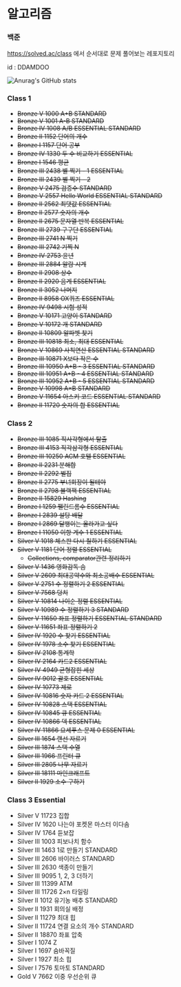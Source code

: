 # 알고리즘

### 백준

https://solved.ac/class 에서 순서대로 문제 풀어보는 레포지토리

id : DDAMDOO

![Anurag's GitHub stats](https://github-readme-stats.vercel.app/api?username=DDAMDOO&&show_icons=true&theme=dracula&hide=prs,issues,contribs)

### Class 1

* ~~Bronze V 1000	A+B STANDARD~~	
* ~~Bronze V 1001	A-B STANDARD~~	
* ~~Bronze IV 1008	A/B ESSENTIAL STANDARD~~	
* ~~Bronze II 1152	단어의 개수~~	
* ~~Bronze I 1157	단어 공부~~	
* ~~Bronze IV 1330	두 수 비교하기 ESSENTIAL~~	
* ~~Bronze I 1546	평균~~	
* ~~Bronze III 2438	별 찍기 - 1 ESSENTIAL~~	
* ~~Bronze III 2439	별 찍기 - 2~~	
* ~~Bronze V 2475	검증수 STANDARD~~	
* ~~Bronze V 2557	Hello World ESSENTIAL STANDARD~~	
* ~~Bronze II 2562	최댓값 ESSENTIAL~~	
* ~~Bronze II 2577	숫자의 개수~~	
* ~~Bronze II 2675	문자열 반복 ESSENTIAL~~	
* ~~Bronze III 2739	구구단 ESSENTIAL~~	
* ~~Bronze III 2741	N 찍기~~	
* ~~Bronze III 2742	기찍 N~~	
* ~~Bronze IV 2753	윤년~~	
* ~~Bronze III 2884	알람 시계~~	
* ~~Bronze II 2908	상수~~	
* ~~Bronze II 2920	음계 ESSENTIAL~~	
* ~~Bronze II 3052	나머지~~	
* ~~Bronze II 8958	OX퀴즈 ESSENTIAL~~	
* ~~Bronze IV 9498	시험 성적~~	
* ~~Bronze V 10171	고양이 STANDARD~~	
* ~~Bronze V 10172	개 STANDARD~~	
* ~~Bronze II 10809	알파벳 찾기~~	
* ~~Bronze III 10818	최소, 최대 ESSENTIAL~~	
* ~~Bronze V 10869	사칙연산 ESSENTIAL STANDARD~~	
* ~~Bronze III 10871	X보다 작은 수~~	
* ~~Bronze III 10950	A+B - 3 ESSENTIAL STANDARD~~	
* ~~Bronze III 10951	A+B - 4 ESSENTIAL STANDARD~~	
* ~~Bronze III 10952	A+B - 5 ESSENTIAL STANDARD~~	
* ~~Bronze V 10998	A×B STANDARD~~	
* ~~Bronze V 11654	아스키 코드 ESSENTIAL STANDARD~~	
* ~~Bronze II 11720	숫자의 합 ESSENTIAL~~	



### Class 2

* ~~Bronze III 1085	직사각형에서 탈출~~	
* ~~Bronze III 4153	직각삼각형 ESSENTIAL~~	
* ~~Bronze III 10250	ACM 호텔 ESSENTIAL~~	
* ~~Bronze II 2231	분해합~~	
* ~~Bronze II 2292	벌집~~	
* ~~Bronze II 2775	부녀회장이 될테야~~	
* ~~Bronze II 2798	블랙잭 ESSENTIAL~~	
* ~~Bronze II 15829	Hashing~~	
* ~~Bronze I 1259	팰린드롬수 ESSENTIAL~~	
* ~~Bronze I 2839	설탕 배달~~	
* ~~Bronze I 2869	달팽이는 올라가고 싶다~~	
* ~~Bronze I 11050	이항 계수 1 ESSENTIAL~~	
* ~~Silver V 1018	체스판 다시 칠하기 ESSENTIAL~~	
* ~~Silver V 1181	단어 정렬 ESSENTIAL~~
  * ~~Collections, comparator관련 정리하기~~	
* ~~Silver V 1436	영화감독 숌~~	
* ~~Silver V 2609	최대공약수와 최소공배수 ESSENTIAL~~	
* ~~Silver V 2751	수 정렬하기 2 ESSENTIAL~~	
* ~~Silver V 7568	덩치~~	
* ~~Silver V 10814	나이순 정렬 ESSENTIAL~~	
* ~~Silver V 10989	수 정렬하기 3 STANDARD~~	
* ~~Silver V 11650	좌표 정렬하기 ESSENTIAL STANDARD~~	
* ~~Silver V 11651	좌표 정렬하기 2~~	
* ~~Silver IV 1920	수 찾기 ESSENTIAL~~	
* ~~Silver IV 1978	소수 찾기 ESSENTIAL~~ 	
* ~~Silver IV 2108	통계학~~	
* ~~Silver IV 2164	카드2 ESSENTIAL~~	
* ~~Silver IV 4949	균형잡힌 세상~~	
* ~~Silver IV 9012	괄호 ESSENTIAL~~	
* ~~Silver IV 10773	제로~~	
* ~~Silver IV 10816	숫자 카드 2 ESSENTIAL~~	
* ~~Silver IV 10828	스택 ESSENTIAL~~	
* ~~Silver IV 10845	큐 ESSENTIAL~~	
* ~~Silver IV 10866	덱 ESSENTIAL~~	
* ~~Silver IV 11866	요세푸스 문제 0 ESSENTIAL~~	
* ~~Silver III 1654	랜선 자르기~~	
* ~~Silver III 1874	스택 수열~~	
* ~~Silver III 1966	프린터 큐~~	
* ~~Silver III 2805	나무 자르기~~	
* ~~Silver III 18111	마인크래프트~~	
* ~~Silver II 1929	소수 구하기~~	



### Class 3 Essential

* Silver V 11723	집합	
* Silver IV 1620	나는야 포켓몬 마스터 이다솜	
* Silver IV 1764	듣보잡	
* Silver III 1003	피보나치 함수	
* Silver III 1463	1로 만들기 STANDARD	
* Silver III 2606	바이러스 STANDARD	
* Silver III 2630	색종이 만들기	
* Silver III 9095	1, 2, 3 더하기	
* Silver III 11399	ATM	
* Silver III 11726	2×n 타일링	
* Silver II 1012	유기농 배추 STANDARD	
* Silver II 1931	회의실 배정	
* Silver II 11279	최대 힙	
* Silver II 11724	연결 요소의 개수 STANDARD	
* Silver II 18870	좌표 압축	
* Silver I 1074	Z	
* Silver I 1697	숨바꼭질	
* Silver I 1927	최소 힙	
* Silver I 7576	토마토 STANDARD	
* Gold V 7662	이중 우선순위 큐
